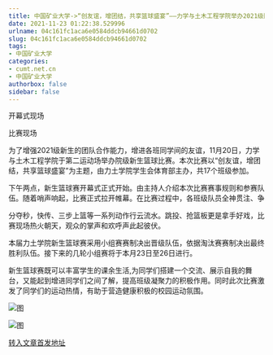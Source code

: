 ```yaml
---
title: 中国矿业大学->“创友谊，增团结，共享篮球盛宴”——力学与土木工程学院举办2021级院级新生篮球赛 | cumt.net.cn
date: 2021-11-23 01:22:38.529996
urlname: 04c161fc1aca6e0584ddcb94661d0702
slug: 04c161fc1aca6e0584ddcb94661d0702
tags: 
- 中国矿业大学
categories:
- cumt.net.cn
- 中国矿业大学
authorbox: false
sidebar: false
---
```

开幕式现场

比赛现场  

为了增强2021级新生的团队合作能力，增进各班同学间的友谊，11月20日，力学与土木工程学院于第二运动场举办院级新生篮球比赛。本次比赛以“创友谊，增团结，共享篮球盛宴”为主题，由力土学院学生会体育部主办，共17个班级参加。

下午两点，新生篮球赛开幕式正式开始。由主持人介绍本次比赛赛事规则和参赛队伍。随着哨声响起，比赛正式拉开帷幕。在比赛过程中，各班级队员全神贯注、争
<!--more-->
分夺秒，快传、三步上篮等一系列动作行云流水。跳投、抢篮板更是拿手好戏，比赛现场热火朝天，观众的掌声和欢呼声此起彼伏。

本届力土学院新生篮球赛采用小组赛赛制决出晋级队伍，依据淘汰赛赛制决出最终胜利队伍。接下来的几轮小组赛将于本月23日至26日进行。

新生篮球赛既可以丰富学生的课余生活,为同学们搭建一个交流、展示自我的舞台，又能起到增进同学们之间了解，提高班级凝聚力的积极作用。同时此次比赛激发了同学们的运动热情，有助于营造健康积极的校园运动氛围。

![图](http://xwzx.cumt.edu.cn/_upload/article/images/27/0b/2c14d01e4e4ba95f81b119f8023e/f2070a9c-ee02-4ac2-9b4c-24b6489e909f.png)

![图](http://xwzx.cumt.edu.cn/_upload/article/images/27/0b/2c14d01e4e4ba95f81b119f8023e/f197436a-0fa8-4616-bf27-5add7a2b2e52.png)

[转入文章首发地址](http://xwzx.cumt.edu.cn/56/40/c523a611904/page.htm)